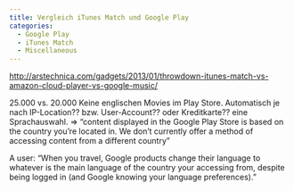 ```yaml
---
title: Vergleich iTunes Match und Google Play
categories:
  - Google Play
  - iTunes Match
  - Miscellaneous
---
```

http://arstechnica.com/gadgets/2013/01/throwdown-itunes-match-vs-amazon-cloud-player-vs-google-music/

25.000 vs. 20.000
Keine englischen Movies im Play Store. Automatisch je nach IP-Location?? bzw. User-Account?? oder Kreditkarte?? eine Sprachauswahl. => “content displayed in the Google Play Store is based on the country you’re located in. We don’t currently offer a method of accessing content from a different country”

A user: “When you travel, Google products change their language to whatever is the main language of the country your accessing from, despite being logged in (and Google knowing your language preferences).”
